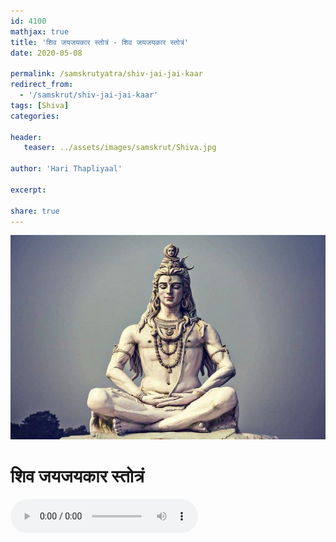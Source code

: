 ```yaml
---    
id: 4100    
mathjax: true    
title: 'शिव जयजयकार स्तोत्रं - शिव जयजयकार स्तोत्रं'    
date: 2020-05-08    

permalink: /samskrutyatra/shiv-jai-jai-kaar
redirect_from: 
  - '/samskrut/shiv-jai-jai-kaar'
tags: [Shiva]    
categories:    
    
header:    
   teaser: ../assets/images/samskrut/Shiva.jpg    
    
author: 'Hari Thapliyaal'    
    
excerpt:    
    
share: true    
---    
```

    
![](../assets/images/samskrut/Shiva.jpg)    
    
# शिव जयजयकार स्तोत्रं    
    
<audio controls>
  <source src="https://raw.githubusercontent.com/dasarpai/DAI-mp3/main/dasarpai-mp3/018-ShivJaiJaiKar.mp3" type="audio/mp3">
  Your browser does not support the audio element.
</audio>     
    

